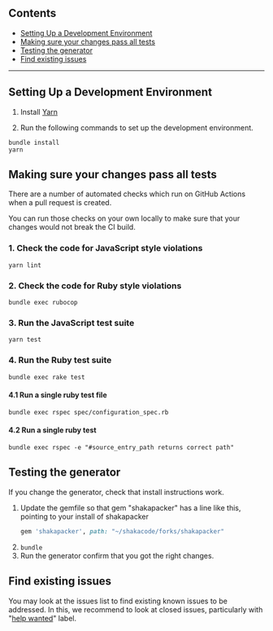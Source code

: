 ## Contents
- [Setting Up a Development Environment](#setting-up-a-development-environment)
- [Making sure your changes pass all tests](#making-sure-your-changes-pass-all-tests)
- [Testing the generator](#testing-the-generator)
- [Find existing issues](#find-existing-issues)

---
## Setting Up a Development Environment

1. Install [Yarn](https://yarnpkg.com/)

2. Run the following commands to set up the development environment.

```
bundle install
yarn
```

## Making sure your changes pass all tests

There are a number of automated checks which run on GitHub Actions when a pull request is created.

You can run those checks on your own locally to make sure that your changes would not break the CI build.

### 1. Check the code for JavaScript style violations

```
yarn lint
```

### 2. Check the code for Ruby style violations

```
bundle exec rubocop
```

### 3. Run the JavaScript test suite

```
yarn test
```

### 4. Run the Ruby test suite

```
bundle exec rake test
```

#### 4.1 Run a single ruby test file

```
bundle exec rspec spec/configuration_spec.rb
```

#### 4.2 Run a single ruby test

```
bundle exec rspec -e "#source_entry_path returns correct path"
```

## Testing the generator
If you change the generator, check that install instructions work.

1. Update the gemfile so that gem "shakapacker" has a line like this, pointing to your install of shakapacker
   ```ruby
   gem 'shakapacker', path: "~/shakacode/forks/shakapacker"
   ```
2. `bundle`
3. Run the generator confirm that you got the right changes. 

## Find existing issues
You may look at the issues list to find existing known issues to be addressed. In this, we recommend to look at closed issues, particularly with "[help wanted](https://github.com/shakacode/shakapacker/issues?q=is%3Aissue+label%3A%22help+wanted%22+is%3Aclosed+)" label.